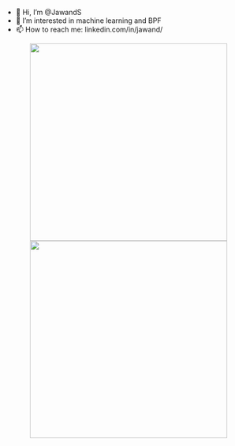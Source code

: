 - 👋 Hi, I’m @JawandS
- 👀 I’m interested in machine learning and BPF
- 📫 How to reach me: linkedin.com/in/jawand/

<p align = "center">
  <img src = "https://github-readme-stats.vercel.app/api?username=JawandS&show_icons=true&theme=radical&count_private=true&hide_border=true" width = 400>
  <img src = "https://github-readme-streak-stats.herokuapp.com?user=jxareas&theme=react&hide_border=true" width = 400>
</p>

<!---
JawandS/JawandS is a ✨ special ✨ repository because its `README.md` (this file) appears on your GitHub profile.
You can click the Preview link to take a look at your changes.
--->
